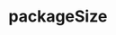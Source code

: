 # packageSize
<ClientOnly>
  <description :tagNameList="['Node']" description="packageSize" /> 
</ClientOnly>